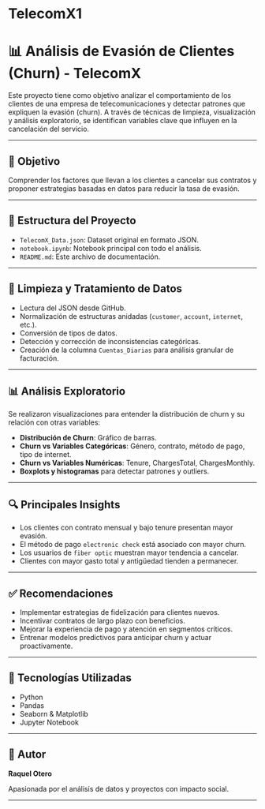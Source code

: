 # TelecomX1
# 📊 Análisis de Evasión de Clientes (Churn) - TelecomX

Este proyecto tiene como objetivo analizar el comportamiento de los clientes de una empresa de telecomunicaciones y detectar patrones que expliquen la evasión (churn). A través de técnicas de limpieza, visualización y análisis exploratorio, se identifican variables clave que influyen en la cancelación del servicio.

---

## 🧠 Objetivo

Comprender los factores que llevan a los clientes a cancelar sus contratos y proponer estrategias basadas en datos para reducir la tasa de evasión.

---

## 📁 Estructura del Proyecto

- `TelecomX_Data.json`: Dataset original en formato JSON.
- `notebook.ipynb`: Notebook principal con todo el análisis.
- `README.md`: Este archivo de documentación.

---

## 🧹 Limpieza y Tratamiento de Datos

- Lectura del JSON desde GitHub.
- Normalización de estructuras anidadas (`customer`, `account`, `internet`, etc.).
- Conversión de tipos de datos.
- Detección y corrección de inconsistencias categóricas.
- Creación de la columna `Cuentas_Diarias` para análisis granular de facturación.

---

## 📊 Análisis Exploratorio

Se realizaron visualizaciones para entender la distribución de churn y su relación con otras variables:

- **Distribución de Churn**: Gráfico de barras.
- **Churn vs Variables Categóricas**: Género, contrato, método de pago, tipo de internet.
- **Churn vs Variables Numéricas**: Tenure, ChargesTotal, ChargesMonthly.
- **Boxplots y histogramas** para detectar patrones y outliers.

---

## 🔍 Principales Insights

- Los clientes con contrato mensual y bajo tenure presentan mayor evasión.
- El método de pago `electronic check` está asociado con mayor churn.
- Los usuarios de `fiber optic` muestran mayor tendencia a cancelar.
- Clientes con mayor gasto total y antigüedad tienden a permanecer.

---

## ✅ Recomendaciones

- Implementar estrategias de fidelización para clientes nuevos.
- Incentivar contratos de largo plazo con beneficios.
- Mejorar la experiencia de pago y atención en segmentos críticos.
- Entrenar modelos predictivos para anticipar churn y actuar proactivamente.

---

## 🚀 Tecnologías Utilizadas

- Python
- Pandas
- Seaborn & Matplotlib
- Jupyter Notebook

---

## 📌 Autor

**Raquel Otero**  

Apasionada por el análisis de datos y proyectos con impacto social.

---

